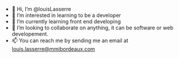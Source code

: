 - 👋 Hi, I’m @louisLasserre
- 👀 I’m interested in learning to be a developer
- 🌱 I’m currently learning front end developing 
- 💞️ I’m looking to collaborate on anything, it can be software or web developement.
- 📫 You can reach me by sending me an email at louis.lasserre@mmibordeaux.com

<!---
louisLasserre/louisLasserre is a ✨ special ✨ repository because its `README.md` (this file) appears on your GitHub profile.
You can click the Preview link to take a look at your changes.
--->
